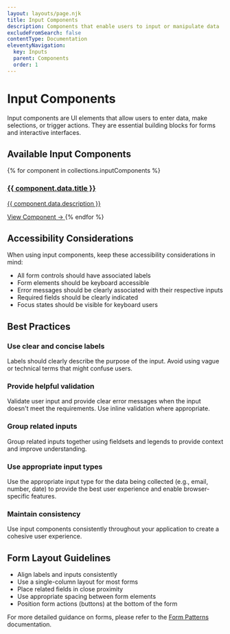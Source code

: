 ```yaml
---
layout: layouts/page.njk
title: Input Components
description: Components that enable users to input or manipulate data
excludeFromSearch: false
contentType: Documentation
eleventyNavigation:
  key: Inputs
  parent: Components
  order: 1
---
```


# Input Components

Input components are UI elements that allow users to enter data, make selections, or trigger actions. They are essential building blocks for forms and interactive interfaces.

## Available Input Components

<div class="grid md:grid-cols-2 lg:grid-cols-3 gap-6 my-8">
  {% for component in collections.inputComponents %}
    <a href="{{ component.url }}" class="eds-component-card">
      <h3 class="text-xl font-medium mb-2">{{ component.data.title }}</h3>
      <p class="text-gray-600 dark:text-gray-300 mb-4">{{ component.data.description }}</p>
      <span class="eds-link">View Component →</span>
    </a>
  {% endfor %}
</div>

## Accessibility Considerations

When using input components, keep these accessibility considerations in mind:

- All form controls should have associated labels
- Form elements should be keyboard accessible
- Error messages should be clearly associated with their respective inputs
- Required fields should be clearly indicated
- Focus states should be visible for keyboard users

## Best Practices

### Use clear and concise labels

Labels should clearly describe the purpose of the input. Avoid using vague or technical terms that might confuse users.

### Provide helpful validation

Validate user input and provide clear error messages when the input doesn't meet the requirements. Use inline validation where appropriate.

### Group related inputs

Group related inputs together using fieldsets and legends to provide context and improve understanding.

### Use appropriate input types

Use the appropriate input type for the data being collected (e.g., email, number, date) to provide the best user experience and enable browser-specific features.

### Maintain consistency

Use input components consistently throughout your application to create a cohesive user experience.

## Form Layout Guidelines

- Align labels and inputs consistently
- Use a single-column layout for most forms
- Place related fields in close proximity
- Use appropriate spacing between form elements
- Position form actions (buttons) at the bottom of the form

For more detailed guidance on forms, please refer to the [Form Patterns](/patterns/forms/) documentation.